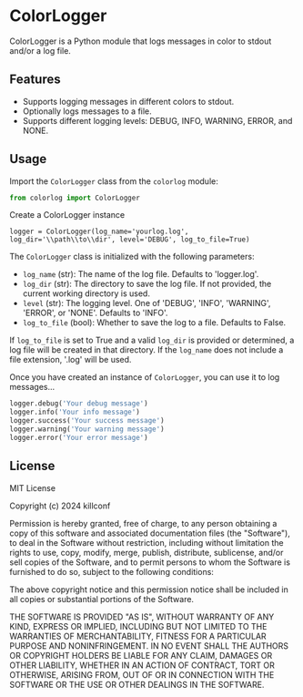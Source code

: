 # ColorLogger

ColorLogger is a Python module that logs messages in color to stdout and/or a log file.

## Features

- Supports logging messages in different colors to stdout.
- Optionally logs messages to a file.
- Supports different logging levels: DEBUG, INFO, WARNING, ERROR, and NONE.

## Usage

Import the `ColorLogger` class from the `colorlog` module:

```python
from colorlog import ColorLogger
```
Create a ColorLogger instance
```
logger = ColorLogger(log_name='yourlog.log', log_dir='\\path\\to\\dir', level='DEBUG', log_to_file=True)
```
The `ColorLogger` class is initialized with the following parameters:

- `log_name` (str): The name of the log file. Defaults to 'logger.log'.
- `log_dir` (str): The directory to save the log file. If not provided, the current working directory is used.
- `level` (str): The logging level. One of 'DEBUG', 'INFO', 'WARNING', 'ERROR', or 'NONE'. Defaults to 'INFO'.
- `log_to_file` (bool): Whether to save the log to a file. Defaults to False.

If `log_to_file` is set to True and a valid `log_dir` is provided or determined, a log file will be created in that directory. If the `log_name` does not include a file extension, '.log' will be used.

Once you have created an instance of `ColorLogger`, you can use it to log messages...

```python
logger.debug('Your debug message')
logger.info('Your info message')
logger.success('Your success message')
logger.warning('Your warning message')
logger.error('Your error message')
```
## License

MIT License

Copyright (c) 2024 killconf

Permission is hereby granted, free of charge, to any person obtaining a copy
of this software and associated documentation files (the "Software"), to deal
in the Software without restriction, including without limitation the rights
to use, copy, modify, merge, publish, distribute, sublicense, and/or sell
copies of the Software, and to permit persons to whom the Software is
furnished to do so, subject to the following conditions:

The above copyright notice and this permission notice shall be included in all
copies or substantial portions of the Software.

THE SOFTWARE IS PROVIDED "AS IS", WITHOUT WARRANTY OF ANY KIND, EXPRESS OR
IMPLIED, INCLUDING BUT NOT LIMITED TO THE WARRANTIES OF MERCHANTABILITY,
FITNESS FOR A PARTICULAR PURPOSE AND NONINFRINGEMENT. IN NO EVENT SHALL THE
AUTHORS OR COPYRIGHT HOLDERS BE LIABLE FOR ANY CLAIM, DAMAGES OR OTHER
LIABILITY, WHETHER IN AN ACTION OF CONTRACT, TORT OR OTHERWISE, ARISING FROM,
OUT OF OR IN CONNECTION WITH THE SOFTWARE OR THE USE OR OTHER DEALINGS IN THE
SOFTWARE.